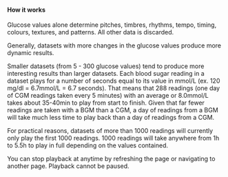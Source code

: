 #### How it works

Glucose values alone determine pitches, timbres, rhythms, tempo, timing, colours, textures, and patterns. All other data is discarded.

Generally, datasets with more changes in the glucose values produce more dynamic results.

Smaller datasets (from 5 - 300 glucose values) tend to produce more interesting results than larger datasets. Each blood sugar reading in a dataset plays for a number of seconds equal to its value in mmol/L (ex. 120 mg/dl = 6.7mmol/L = 6.7 seconds). That means that 288 readings (one day of CGM readings taken every 5 minutes) with an average or 8.0mmol/L takes about 35-40min to play from start to finish. Given that far fewer readings are taken with a BGM than a CGM, a day of readings from a BGM will take much less time to play back than a day of readings from a CGM.

For practical reasons, datasets of more than 1000 readings will currently only play the first 1000 readings. 1000 readings will take anywhere from 1h to 5.5h to play in full depending on the values contained.

You can stop playback at anytime by refreshing the page or navigating to another page. Playback cannot be paused.
